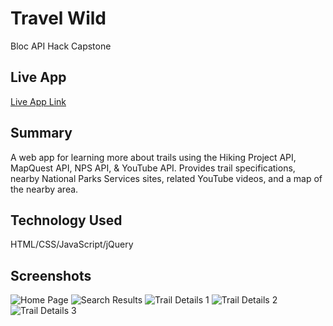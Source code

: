 # Travel Wild
Bloc API Hack Capstone

## Live App
[Live App Link](https://epaparone.github.io/travel-wild/)

## Summary
A web app for learning more about trails using the Hiking Project API, MapQuest API, NPS API, & YouTube API. Provides trail specifications, nearby National Parks Services sites, related YouTube videos, and a map of the nearby area.

## Technology Used
HTML/CSS/JavaScript/jQuery

## Screenshots
![Home Page](https://user-images.githubusercontent.com/39974667/67881027-a914da80-fb37-11e9-8adb-d6f89588b69b.png)
![Search Results](https://user-images.githubusercontent.com/39974667/67881031-a914da80-fb37-11e9-82c0-7fb17d78f3c8.png)
![Trail Details 1](https://user-images.githubusercontent.com/39974667/67881029-a914da80-fb37-11e9-989e-76a0d074fd0a.png)
![Trail Details 2](https://user-images.githubusercontent.com/39974667/67881030-a914da80-fb37-11e9-8315-206d37dddffe.png)
![Trail Details 3](https://user-images.githubusercontent.com/39974667/67881028-a914da80-fb37-11e9-8b4c-c9a9591a9a01.png)